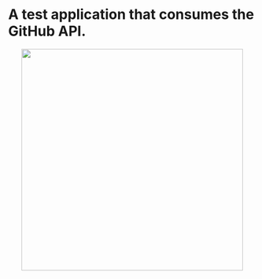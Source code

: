 # A test application that consumes the GitHub API.

<p align="center">
  <img src="https://github.com/lucabelezal/Teste-API-GitHub/blob/master/image/app.png" width="450"/>
</p>
